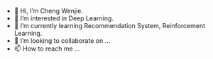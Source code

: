 - 👋 Hi, I’m Cheng Wenjie.
- 👀 I’m interested in Deep Learning.
- 🌱 I’m currently learning Recommendation System, Reinforcement Learning.
- 💞️ I’m looking to collaborate on ...
- 📫 How to reach me ...

<!---
strivexjj/strivexjj is a ✨ special ✨ repository because its `README.md` (this file) appears on your GitHub profile.
You can click the Preview link to take a look at your changes.
--->
